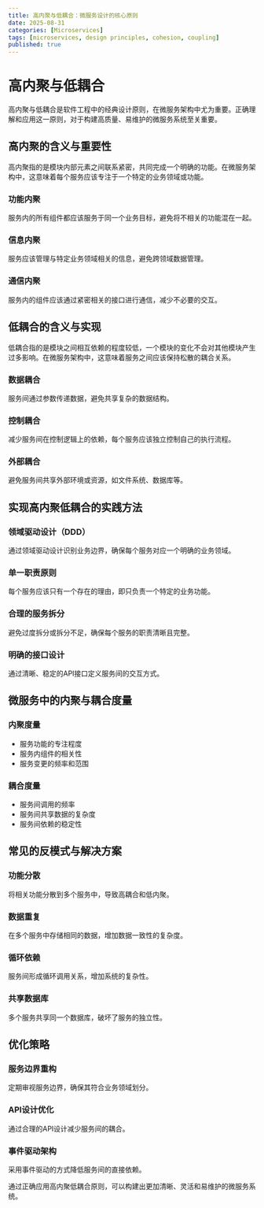 ```yaml
---
title: 高内聚与低耦合：微服务设计的核心原则
date: 2025-08-31
categories: [Microservices]
tags: [microservices, design principles, cohesion, coupling]
published: true
---
```


# 高内聚与低耦合

高内聚与低耦合是软件工程中的经典设计原则，在微服务架构中尤为重要。正确理解和应用这一原则，对于构建高质量、易维护的微服务系统至关重要。

## 高内聚的含义与重要性

高内聚指的是模块内部元素之间联系紧密，共同完成一个明确的功能。在微服务架构中，这意味着每个服务应该专注于一个特定的业务领域或功能。

### 功能内聚
服务内的所有组件都应该服务于同一个业务目标，避免将不相关的功能混在一起。

### 信息内聚
服务应该管理与特定业务领域相关的信息，避免跨领域数据管理。

### 通信内聚
服务内的组件应该通过紧密相关的接口进行通信，减少不必要的交互。

## 低耦合的含义与实现

低耦合指的是模块之间相互依赖的程度较低，一个模块的变化不会对其他模块产生过多影响。在微服务架构中，这意味着服务之间应该保持松散的耦合关系。

### 数据耦合
服务间通过参数传递数据，避免共享复杂的数据结构。

### 控制耦合
减少服务间在控制逻辑上的依赖，每个服务应该独立控制自己的执行流程。

### 外部耦合
避免服务间共享外部环境或资源，如文件系统、数据库等。

## 实现高内聚低耦合的实践方法

### 领域驱动设计（DDD）
通过领域驱动设计识别业务边界，确保每个服务对应一个明确的业务领域。

### 单一职责原则
每个服务应该只有一个存在的理由，即只负责一个特定的业务功能。

### 合理的服务拆分
避免过度拆分或拆分不足，确保每个服务的职责清晰且完整。

### 明确的接口设计
通过清晰、稳定的API接口定义服务间的交互方式。

## 微服务中的内聚与耦合度量

### 内聚度量
- 服务功能的专注程度
- 服务内组件的相关性
- 服务变更的频率和范围

### 耦合度量
- 服务间调用的频率
- 服务间共享数据的复杂度
- 服务间依赖的稳定性

## 常见的反模式与解决方案

### 功能分散
将相关功能分散到多个服务中，导致高耦合和低内聚。

### 数据重复
在多个服务中存储相同的数据，增加数据一致性的复杂度。

### 循环依赖
服务间形成循环调用关系，增加系统的复杂性。

### 共享数据库
多个服务共享同一个数据库，破坏了服务的独立性。

## 优化策略

### 服务边界重构
定期审视服务边界，确保其符合业务领域划分。

### API设计优化
通过合理的API设计减少服务间的耦合。

### 事件驱动架构
采用事件驱动的方式降低服务间的直接依赖。

通过正确应用高内聚低耦合原则，可以构建出更加清晰、灵活和易维护的微服务系统。